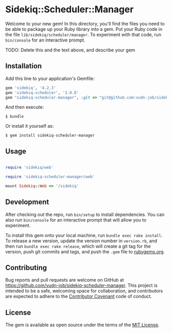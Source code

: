 # Sidekiq::Scheduler::Manager

Welcome to your new gem! In this directory, you'll find the files you need to be able to package up your Ruby library into a gem. Put your Ruby code in the file `lib/sidekiq/scheduler/manager`. To experiment with that code, run `bin/console` for an interactive prompt.

TODO: Delete this and the text above, and describe your gem

## Installation

Add this line to your application's Gemfile:

```ruby
gem 'sidekiq', '4.2.3'
gem 'sidekiq-scheduler', '2.0.8'
gem "sidekiq-scheduler-manager", :git => "git@github.com:vudn-job/sidekiq-scheduler-manager.git"

```

And then execute:

    $ bundle

Or install it yourself as:

    $ gem install sidekiq-scheduler-manager

## Usage

```ruby

require 'sidekiq/web'

require 'sidekiq-scheduler-manager/web'

mount Sidekiq::Web => '/sidekiq'

````

## Development

After checking out the repo, run `bin/setup` to install dependencies. You can also run `bin/console` for an interactive prompt that will allow you to experiment.

To install this gem onto your local machine, run `bundle exec rake install`. To release a new version, update the version number in `version.rb`, and then run `bundle exec rake release`, which will create a git tag for the version, push git commits and tags, and push the `.gem` file to [rubygems.org](https://rubygems.org).

## Contributing

Bug reports and pull requests are welcome on GitHub at https://github.com/vudn-job/sidekiq-scheduler-manager. This project is intended to be a safe, welcoming space for collaboration, and contributors are expected to adhere to the [Contributor Covenant](http://contributor-covenant.org) code of conduct.


## License

The gem is available as open source under the terms of the [MIT License](http://opensource.org/licenses/MIT).

